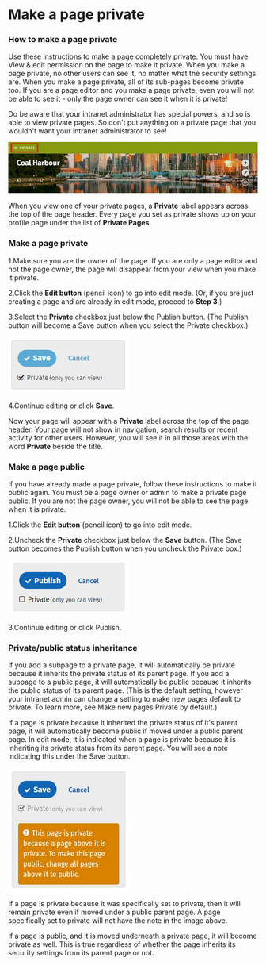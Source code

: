 # Make a page private

### How to make a page private

Use these instructions to make a page completely private. You must have View & edit permission on the page to make it private. When you make a page private, no other users can see it, no matter what the security settings are. When you make a page private, all of its sub-pages become private too. If you are a page editor and you make a page private, even you will not be able to see it - only the page owner can see it when it is private!  
  
Do be aware that your intranet administrator has special powers, and so is able to view private pages. So don't put anything on a private page that you wouldn't want your intranet administrator to see!

![](../../.gitbook/assets/1%20%285%29.jpg)



When you view one of your private pages, a **Private** label appears across the top of the page header. Every page you set as private shows up on your profile page under the list of **Private Pages**. 

### Make a page private 

1.Make sure you are the owner of the page. If you are only a page editor and not the page owner, the page will disappear from your view when you make it private.

2.Click the **Edit button** \(pencil icon\) to go into edit mode. \(Or, if you are just creating a page and are already in edit mode, proceed to **Step 3**.\)

3.Select the **Private** checkbox just below the Publish button. \(The Publish button will become a Save button when you select the Private checkbox.\)

![](../../.gitbook/assets/2%20%287%29.jpg)

4.Continue editing or click **Save**.

Now your page will appear with a **Private** label across the top of the page header. Your page will not show in navigation, search results or recent activity for other users. However, you will see it in all those areas with the word **Private** beside the title.

### Make a page public

If you have already made a page private, follow these instructions to make it public again. You must be a page owner or admin to make a private page public. If you are not the page owner, you will not be able to see the page when it is private.

1.Click the **Edit button** \(pencil icon\) to go into edit mode.

2.Uncheck the **Private** checkbox just below the **Save** button. \(The Save button becomes the Publish button when you uncheck the Private box.\)

![](../../.gitbook/assets/3%20%2815%29.jpg)



3.Continue editing or click Publish.

### Private/public status inheritance

If you add a subpage to a private page, it will automatically be private because it inherits the private status of its parent page. If you add a subpage to a public page, it will automatically be public because it inherits the public status of its parent page. \(This is the default setting, however your intranet admin can change a setting to make new pages default to private. To learn more, see Make new pages Private by default.\)  
  
If a page is private because it inherited the private status of it's parent page, it will automatically become public if moved under a public parent page. In edit mode, it is indicated when a page is private because it is inheriting its private status from its parent page. You will see a note indicating this under the Save button.

![](../../.gitbook/assets/4%20%2847%29.jpg)

If a page is private because it was specifically set to private, then it will remain private even if moved under a public parent page. A page specifically set to private will not have the note in the image above.

If a page is public, and it is moved underneath a private page, it will become private as well. This is true regardless of whether the page inherits its security settings from its parent page or not.  


